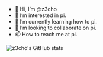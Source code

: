 - 👋 Hi, I’m @z3cho
- 👀 I’m interested in pi.
- 🌱 I’m currently learning how to pi.
- 💞️ I’m looking to collaborate on pi.
- 📫 How to reach me at pi.

![z3cho's GitHub stats](https://github-readme-stats.vercel.app/api?username=z3cho&show_icons=true&theme=tokyonight)
